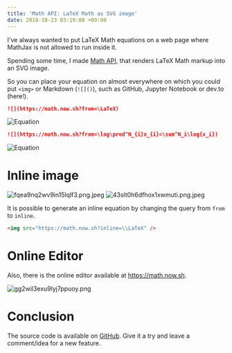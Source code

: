 ```yaml
---
title: 'Math API: LaTeX Math as SVG image'
date: 2018-10-23 03:19:00 +09:00
---
```


I've always wanted to put LaTeX Math equations on a web page where MathJax is not allowed to run inside it.

Spending some time, I made [Math API](https://math.now.sh), that renders LaTeX Math markup into an SVG image.

So you can place your equation on almost everywhere on which you could put `<img>` or Markdown (`![]()`), such as GitHub, Jupyter Notebook or dev.to (here!).


```markdown
![](https://math.now.sh?from=\LaTeX)
```

![Equation](https://math.now.sh?from=%5CLaTeX)


```markdown
![](https://math.now.sh?from=\log\prod^N_{i}x_{i}=\sum^N_i\log{x_i})
```

![Equation](https://math.now.sh?from=%5Clog%5Cprod%5EN_%7Bi%7Dx_%7Bi%7D%3D%5Csum%5EN_i%5Clog%7Bx_i%7D)


# Inline image

![fqea9nq2wv9in15lqlf3.png.jpeg](/uploads/fqea9nq2wv9in15lqlf3.png.jpeg)
![43slt0h6dfhox1xwmuti.png.jpeg](/uploads/43slt0h6dfhox1xwmuti.png.jpeg)

It is possible to generate an inline equation by changing the query from `from` to `inline`.

```markdown
<img src="https://math.now.sh?inline=\\LaTeX" />
```

# Online Editor

Also, there is the online editor available at https://math.now.sh.

![gg2wil3exu9lyj7ppuoy.png](/uploads/gg2wil3exu9lyj7ppuoy.png)

# Conclusion

The source code is available on [GitHub](https://github.com/uetchy/math-api).
Give it a try and leave a comment/idea for a new feature.